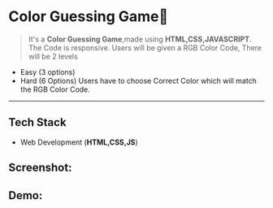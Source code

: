 # Color Guessing Game🎨

> It's a **Color Guessing Game**,made using **HTML,CSS,JAVASCRIPT**. The Code is responsive. Users will be given a RGB Color Code, There will be 2 levels

- Easy (3 options)
- Hard (6 Options)
Users have to choose Correct Color which will match the RGB Color Code.

---
## Tech Stack
- Web Development (**HTML,CSS,JS**)

## Screenshot:


## Demo:

